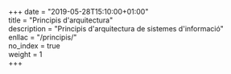 +++
date        = "2019-05-28T15:10:00+01:00"	
title       = "Principis d'arquitectura"	
description = "Principis d'arquitectura de sistemes d'informació"	
enllac		  = "/principis/"	
no_index 	  = true	
weight 		  = 1	
+++

